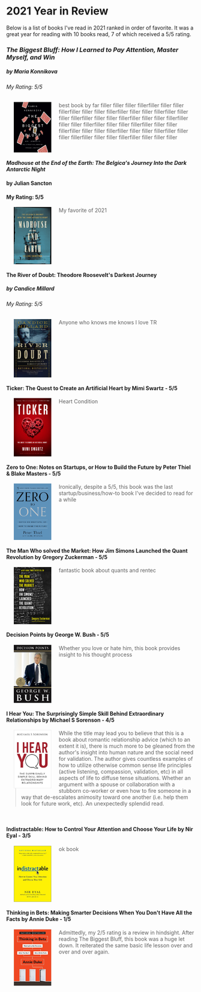 
# 2021 Year in Review
Below is a list of books I've read in 2021 ranked in order of favorite. It was a great year for reading with 10 books read, 7 of which received a 5/5 rating.

### *The Biggest Bluff: How I Learned to Pay Attention, Master Myself, and Win*
##### by Maria Konnikova
###### My Rating: 5/5

[<img align="left" hspace="20" src="https://github.com/johnschwenck/johnschwenck.github.io/blob/master/book_lists_and_reviews/book_images/biggestbluff.jpg?raw=true" alt="biggest_bluff" width="100"/>](https://github.com/johnschwenck/johnschwenck.github.io/blob/master/book_lists_and_reviews/book_images/biggestbluff.jpg?raw=true)

> best book by far filler filler filler fillerfiller filler filler fillerfiller filler filler fillerfiller filler filler fillerfiller filler filler fillerfiller filler filler fillerfiller filler filler fillerfiller filler filler fillerfiller filler filler fillerfiller filler filler fillerfiller filler filler fillerfiller filler filler fillerfiller filler filler fillerfiller filler filler fillerfiller filler filler filler

<br clear="left"/>

#### *Madhouse at the End of the Earth: The Belgica's Journey Into the Dark Antarctic Night*
#### by Julian Sancton 
#### My Rating: 5/5

[<img align="left" hspace="20" src="https://github.com/johnschwenck/johnschwenck.github.io/blob/master/book_lists_and_reviews/book_images/madhouse.jpg?raw=true" alt="biggest_bluff" width="100"/>](https://github.com/johnschwenck/johnschwenck.github.io/blob/master/book_lists_and_reviews/book_images/madhouse.jpg?raw=true)

> My favorite of 2021

<br clear="left"/>

#### The River of Doubt: Theodore Roosevelt's Darkest Journey
##### by Candice Millard
###### My Rating: 5/5

[<img align="left" hspace="20" src="https://github.com/johnschwenck/johnschwenck.github.io/blob/master/book_lists_and_reviews/book_images/river_of_doubt.jpg?raw=true" alt="biggest_bluff" width="100"/>](https://github.com/johnschwenck/johnschwenck.github.io/blob/master/book_lists_and_reviews/book_images/river_of_doubt.jpg?raw=true)

> Anyone who knows me knows I love TR

<br clear="left"/>

#### Ticker: The Quest to Create an Artificial Heart by Mimi Swartz - 5/5

[<img align="left" hspace="20" src="https://github.com/johnschwenck/johnschwenck.github.io/blob/master/book_lists_and_reviews/book_images/ticker.jpg?raw=true" alt="biggest_bluff" width="100"/>](https://github.com/johnschwenck/johnschwenck.github.io/blob/master/book_lists_and_reviews/book_images/ticker.jpg?raw=true)

> Heart Condition

<br clear="left"/>

#### Zero to One: Notes on Startups, or How to Build the Future by Peter Thiel & Blake Masters - 5/5

[<img align="left" hspace="20" src="https://github.com/johnschwenck/johnschwenck.github.io/blob/master/book_lists_and_reviews/book_images/zero_to_one.jpg?raw=true" alt="biggest_bluff" width="100"/>](https://github.com/johnschwenck/johnschwenck.github.io/blob/master/book_lists_and_reviews/book_images/zero_to_one.jpg?raw=true)

> Ironically, despite a 5/5, this book was the last startup/business/how-to book I've decided to read for a while

<br clear="left"/>

#### The Man Who solved the Market: How Jim Simons Launched the Quant Revolution by Gregory Zuckerman - 5/5

[<img align="left" hspace="20" src="https://github.com/johnschwenck/johnschwenck.github.io/blob/master/book_lists_and_reviews/book_images/simons.jpg?raw=true" alt="biggest_bluff" width="100"/>](https://github.com/johnschwenck/johnschwenck.github.io/blob/master/book_lists_and_reviews/book_images/simons.jpg?raw=true)

> fantastic book about quants and rentec

<br clear="left"/>

#### Decision Points by George W. Bush - 5/5

[<img align="left" hspace="20" src="https://github.com/johnschwenck/johnschwenck.github.io/blob/master/book_lists_and_reviews/book_images/decision_pts.jpg?raw=true" alt="biggest_bluff" width="100"/>](https://github.com/johnschwenck/johnschwenck.github.io/blob/master/book_lists_and_reviews/book_images/decision_pts.jpg?raw=true)

> Whether you love or hate him, this book provides insight to his thought process

<br clear="left"/>

#### I Hear You: The Surprisingly Simple Skill Behind Extraordinary Relationships by Michael S Sorenson - 4/5

[<img align="left" hspace="20" src="https://github.com/johnschwenck/johnschwenck.github.io/blob/master/book_lists_and_reviews/book_images/i_hear_you.jpg?raw=true" alt="biggest_bluff" width="100"/>](https://github.com/johnschwenck/johnschwenck.github.io/blob/master/book_lists_and_reviews/book_images/i_hear_you.jpg?raw=true)

> While the title may lead you to believe that this is a book about romantic relationship advice (which to an extent it is), there is much more to be gleaned from the author's insight into human nature and the social need for validation. The author gives countless examples of how to utilize otherwise common sense life principles (active listening, compassion, validation, etc) in all aspects of life to diffuse tense situations. Whether an argument with a spouse or collaboration with a stubborn co-worker or even how to fire someone in a way that de-escalates animosity toward one another (i.e. help them look for future work, etc). An unexpectedly splendid read.

<br clear="left"/>

#### Indistractable: How to Control Your Attention and Choose Your Life by Nir Eyal - 3/5

[<img align="left" hspace="20" src="https://github.com/johnschwenck/johnschwenck.github.io/blob/master/book_lists_and_reviews/book_images/indistractable.jpg?raw=true" alt="biggest_bluff" width="100"/>](https://github.com/johnschwenck/johnschwenck.github.io/blob/master/book_lists_and_reviews/book_images/indistractable.jpg?raw=true)

> ok book

<br clear="left"/>

#### Thinking in Bets: Making Smarter Decisions When You Don't Have All the Facts by Annie Duke - 1/5

[<img align="left" hspace="20" src="https://github.com/johnschwenck/johnschwenck.github.io/blob/master/book_lists_and_reviews/book_images/thinking_bets.jpg?raw=true" alt="biggest_bluff" width="100"/>](https://github.com/johnschwenck/johnschwenck.github.io/blob/master/book_lists_and_reviews/book_images/thinking_bets.jpg?raw=true)

> Admittedly, my 2/5 rating is a review in hindsight. After reading The Biggest Bluff, this book was a huge let down. It reiterated the same basic life lesson over and over and over again.

<br clear="left"/>

